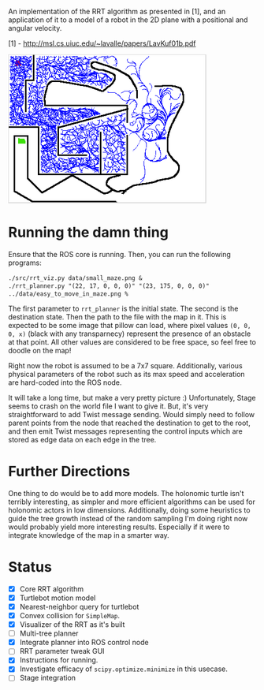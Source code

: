 An implementation of the RRT algorithm as presented in [1], and an application
of it to a model of a robot in the 2D plane with a positional and angular
velocity.

[1] - http://msl.cs.uiuc.edu/~lavalle/papers/LavKuf01b.pdf

![Tree being built](example.png)

Running the damn thing
======================

Ensure that the ROS core is running. Then, you can run the following programs:

```
./src/rrt_viz.py data/small_maze.png &
./rrt_planner.py "(22, 17, 0, 0, 0)" "(23, 175, 0, 0, 0)" ../data/easy_to_move_in_maze.png %
```

The first parameter to `rrt_planner` is the initial state. The second is the
destination state. Then the path to the file with the map in it. This is
expected to be some image that pillow can load, where pixel values `(0, 0, 0,
x)` (black with any transparnecy) represent the presence of an obstacle at
that point. All other values are considered to be free space, so feel free to
doodle on the map!

Right now the robot is assumed to be a 7x7 square. Additionally, various
physical parameters of the robot such as its max speed and acceleration are
hard-coded into the ROS node.

It will take a long time, but make a very pretty picture :) Unfortunately,
Stage seems to crash on the world file I want to give it. But, it's very
straightforward to add Twist message sending. Would simply need to follow
parent points from the node that reached the destination to get to the root,
and then emit Twist messages representing the control inputs which are stored
as edge data on each edge in the tree.

Further Directions
==================

One thing to do would be to add more models. The holonomic turtle isn't
terribly interesting, as simpler and more efficient algorithms can be used for
holonomic actors in low dimensions. Additionally, doing some heuristics to
guide the tree growth instead of the random sampling I'm doing right now would
probably yield more interesting results. Especially if it were to integrate
knowledge of the map in a smarter way.

Status
======

- [x] Core RRT algorithm
- [x] Turtlebot motion model
- [x] Nearest-neighbor query for turtlebot
- [x] Convex collision for `SimpleMap`.
- [x] Visualizer of the RRT as it's built
- [ ] Multi-tree planner
- [x] Integrate planner into ROS control node
- [ ] RRT parameter tweak GUI
- [x] Instructions for running.
- [x] Investigate efficacy of `scipy.optimize.minimize` in this usecase.
- [ ] Stage integration
